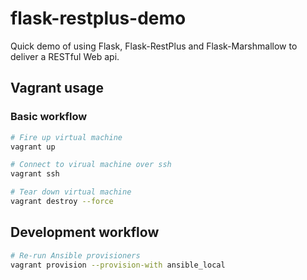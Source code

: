 # flask-restplus-demo

Quick demo of using Flask, Flask-RestPlus and Flask-Marshmallow to deliver a RESTful Web api.

## Vagrant usage

### Basic workflow

```sh
# Fire up virtual machine
vagrant up

# Connect to virual machine over ssh
vagrant ssh

# Tear down virtual machine
vagrant destroy --force
```

## Development workflow

```sh
# Re-run Ansible provisioners
vagrant provision --provision-with ansible_local
```
